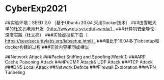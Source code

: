 # CyberExp2021


##实验环境：SEED 2.0 （基于Ubuntu 20.04,采用Docker技术）
  ###由雪城大学的杜文亮老师开发（http://www.cis.syr.edu/~wedu/）
  ###计算机安全导论-深度实践（杜文亮）
  ###实验虚拟机下载（ https://seedsecuritylabs.org/labsetup.html）
  ###相比于16.04多了labsetup和docker构建的过程
  ###实验内容相同或相似


##Network Attack
  ###Packet Sniffing and Spoofing(Week 1)
  ###ARP Cache Poisoning Attack
  ###IP/ICMP Attack& UDP Attack
  ###TCP Attack
  ###DNS Local Attack
 ##Network Defnce
  ###Firewall Exploration
  ###VPN Tunneling


